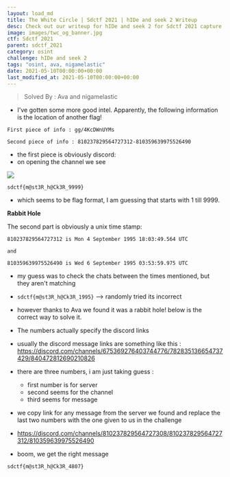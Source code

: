```yaml
---
layout: load_md
title: The White Circle | Sdctf 2021 | hIDe and seek 2 Writeup
desc: Check out our writeup for hIDe and seek 2 for Sdctf 2021 capture the flag competition.
image: images/twc_og_banner.jpg
ctf: Sdctf 2021
parent: sdctf_2021
category: osint
challenge: hIDe and seek 2
tags: "osint, ava, nigamelastic"
date: 2021-05-10T00:00:00+00:00
last_modified_at: 2021-05-10T00:00:00+00:00
---
```



> Solved By : Ava and nigamelastic

* I've gotten some more good intel. Apparently, the following information is the location of another flag!

```
First piece of info : gg/4KcDWnUYMs

Second piece of info : 810237829564727312-810359639975526490
```

* the first piece is obviously discord:
* on opening the channel we see

![](https://paper-attachments.dropbox.com/s_E1CDE00EEF36A360B08C6F7FBF981F7819B27F689743D6B8214DB48BA518E43A_1620452658182_image.png)

```
sdctf{m@st3R_h@Ck3R_9999}
```

* which seems to be flag format, I am guessing that starts with 1 till 9999.

**Rabbit Hole**

The second part is obviously a unix time stamp: 

```
810237829564727312 is Mon 4 September 1995 18:03:49.564 UTC

and

810359639975526490 is Wed 6 September 1995 03:53:59.975 UTC
```

* my guess was to check the chats between the times mentioned, but they aren't matching

* `sdctf{m@st3R_h@Ck3R_1995}` --> randomly tried its incorrect

* however thanks to Ava we found it was a rabbit hole! below is the correct way to solve it.

* The numbers actually specify the discord links
* usually the discord message links are something like this :
https://discord.com/channels/675369276403744776/782835136654737429/840472812690210826

* there are three numbers, i am just taking guess :
    * first number is for server
    * second seems for the channel 
    * third seems for message

* we copy link for any message from the server we found and replace the last two numbers with the one given to us in the challenge
* https://discord.com/channels/810237829564727308/810237829564727312/810359639975526490
* boom, we get the right message

```
sdctf{m@st3R_h@Ck3R_4807}
```

